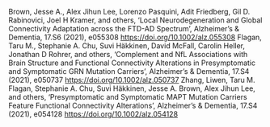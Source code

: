 Brown, Jesse A., Alex Jihun Lee, Lorenzo Pasquini, Adit Friedberg, Gil D. Rabinovici, Joel H Kramer, and others, ‘Local Neurodegeneration and Global Connectivity Adaptation across the FTD-AD Spectrum’, Alzheimer’s & Dementia, 17.S6 (2021), e055308 <https://doi.org/10.1002/alz.055308>
Flagan, Taru M., Stephanie A. Chu, Suvi Häkkinen, David McFall, Carolin Heller, Jonathan D Rohrer, and others, ‘Complement and NfL Associations with Brain Structure and Functional Connectivity Alterations in Presymptomatic and Symptomatic GRN Mutation Carriers’, Alzheimer’s & Dementia, 17.S4 (2021), e050737 <https://doi.org/10.1002/alz.050737>
Zhang, Liwen, Taru M. Flagan, Stephanie A. Chu, Suvi Häkkinen, Jesse A. Brown, Alex Jihun Lee, and others, ‘Presymptomatic and Symptomatic MAPT Mutation Carriers Feature Functional Connectivity Alterations’, Alzheimer’s & Dementia, 17.S4 (2021), e054128 <https://doi.org/10.1002/alz.054128>
